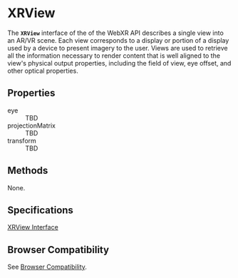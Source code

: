 # XRView

The **`XRView`** interface of the of the WebXR API describes a single view into an AR/VR scene. Each view corresponds to a display or portion of a display used by a device to present imagery to the user. Views are used to retrieve all the information necessary to render content that is well aligned to the view's physical output properties, including the field of view, eye offset, and other optical properties.

## Properties

<dl>
  <dt>eye</dt>
  <dd>TBD</dd>
  <dt>projectionMatrix</dt>
  <dd>TBD</dd>
  <dt>transform</dt>
  <dd>TBD</dd>
</dl>

## Methods

None.

## Specifications

[XRView Interface](https://www.w3.org/TR/webxr/#xrview-interface)

## Browser Compatibility

See [Browser Compatibility](compatibility).

